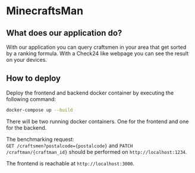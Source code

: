 # MinecraftsMan
## What does our application do?
With our application you can query craftsmen in your area that get sorted by a ranking formula. 
With a Check24 like webpage you can see the result on your devices.

## How to deploy
Deploy the frontend and backend docker container by executing the following command:
```bash
docker-compose up --build
```
There will be two running docker containers. One for the frontend and one for the backend.

The benchmarking request: \
`GET /craftsmen?postalcode={postalcode}` and `PATCH /craftman/{craftman_id}` should be performed on 
`http://localhost:1234`. 

The frontend is reachable at `http://localhost:3000`.